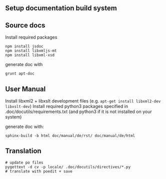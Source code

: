 Setup documentation build system
--------------------------------

Source docs
-----------
Install required packages
```
npm install jsdoc
npm install libxmljs-mt
npm install libxml-xsd
```

generate doc with
```
grunt apt-doc
```

User Manual
-----------
Install libxml2 + libxslt development files (e.g. `apt-get install libxml2-dev libxslt-dev`)
Install required python3 packages specified in .doc/docutils/requirements.txt
(and python3 if it is not installed on your system)
 
generate doc with: 
```
sphinx-build -b html doc/manual/de/rst/ doc/manual/de/html
```

Translation
-----------
```
# update po files
pygettext -d cv -p locale/ .doc/docutils/directives/*.py
# translate with poedit + save
```